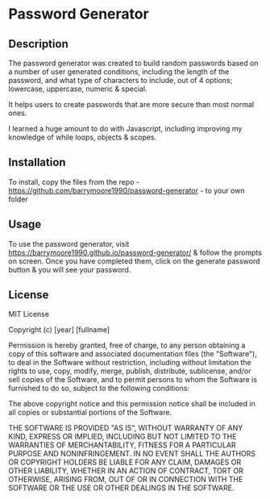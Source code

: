 # Password Generator

## Description

The password generator was created to build random passwords based on a number of user generated conditions, including the length of the password, and what type of characters to include, out of 4 options; lowercase, uppercase, numeric & special.

It helps users to create passwords that are more secure than most normal ones.

I learned a huge amount to do with Javascript, including improving my knowledge of while loops, objects & scopes.

## Installation

To install, copy the files from the repo - https://github.com/barrymoore1990/password-generator - to your own folder

## Usage

To use the password generator, visit https://barrymoore1990.github.io/password-generator/ & follow the prompts on screen. Once you have completed them, click on the generate password button & you will see your password.

## License

MIT License

Copyright (c) [year] [fullname]

Permission is hereby granted, free of charge, to any person obtaining a copy
of this software and associated documentation files (the "Software"), to deal
in the Software without restriction, including without limitation the rights
to use, copy, modify, merge, publish, distribute, sublicense, and/or sell
copies of the Software, and to permit persons to whom the Software is
furnished to do so, subject to the following conditions:

The above copyright notice and this permission notice shall be included in all
copies or substantial portions of the Software.

THE SOFTWARE IS PROVIDED "AS IS", WITHOUT WARRANTY OF ANY KIND, EXPRESS OR
IMPLIED, INCLUDING BUT NOT LIMITED TO THE WARRANTIES OF MERCHANTABILITY,
FITNESS FOR A PARTICULAR PURPOSE AND NONINFRINGEMENT. IN NO EVENT SHALL THE
AUTHORS OR COPYRIGHT HOLDERS BE LIABLE FOR ANY CLAIM, DAMAGES OR OTHER
LIABILITY, WHETHER IN AN ACTION OF CONTRACT, TORT OR OTHERWISE, ARISING FROM,
OUT OF OR IN CONNECTION WITH THE SOFTWARE OR THE USE OR OTHER DEALINGS IN THE
SOFTWARE.
